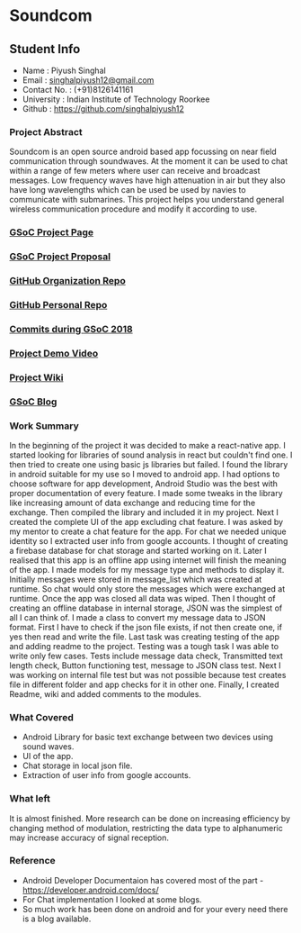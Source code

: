 # Soundcom

## Student Info
* Name : Piyush Singhal
* Email : singhalpiyush12@gmail.com
* Contact No. : (+91)8126141161
* University : Indian Institute of Technology Roorkee
* Github : https://github.com/singhalpiyush12


### Project Abstract
Soundcom is an open source android based app focussing on near field communication through soundwaves. At the moment it can be used to chat within a range of few meters where user can receive and broadcast messages. Low frequency waves have high attenuation in air but they also have long wavelengths which can be used be used by navies to communicate with submarines. This project helps you understand general wireless communication procedure and modify it according to use.


### [GSoC Project Page](https://summerofcode.withgoogle.com/projects/#4619289777143808)

### [GSoC Project Proposal](https://docs.google.com/document/d/1qIofVVXrrT2igRucCMwTHAL9sJZPFY692SvkAqaPlaY/edit?usp=sharing)

### [GitHub Organization Repo](https://github.com/scorelab/soundcom)

### [GitHub Personal Repo](http://github.com/singhalpiyush12/soundcom)

### [Commits during GSoC 2018](https://github.com/singhalpiyush12/soundcom/commits/master)

### [Project Demo Video](https://drive.google.com/file/d/1QSEJx1tP35t-_ZtvqYZ-KsA3ZNMTRbLB/view?usp=sharing)

### [Project Wiki](http://github.com/scorelab/soundcom/wiki)

### [GSoC Blog](https://medium.com/@piyushsinghal/gsoc18-with-sustainable-computing-research-score-lab-6ebe42635a05)

### Work Summary
In the beginning of the project it was decided to make a react-native app. I started looking for libraries of sound analysis in react but couldn't find one. I then tried to create one using basic js libraries but failed. I found the library in android suitable for my use so I moved to android app. I had options to choose software for app development, Android Studio was the best with proper documentation of every feature. I made some tweaks in the library like increasing amount of data exchange and reducing time for the exchange. Then compiled the library and included it in my project. Next I created the complete UI of the app excluding chat feature. I was asked by my mentor to create a chat feature for the app. For chat we needed unique identity so I extracted user info from google accounts. I thought of creating a firebase database for chat storage and started working on it. Later I realised that this app is an offline app using internet will finish the meaning of the app. I made models for my message type and methods to display it. Initially messages were stored in message_list which was created at runtime. So chat would only store the messages which were exchanged at runtime. Once the app was closed all data was wiped. Then I thought of creating an offline database in internal storage, JSON was the simplest of all I can think of. I made a class to convert my message data to JSON format. First I have to check if the json file exists, if not then create one, if yes then read and write the file. Last task was creating testing of the app and adding readme to the project. Testing was a tough task I was able to write only few cases. Tests include message data check, Transmitted text length check, Button functioning test, message to JSON class test. Next I was working on internal file test but was not possible because test creates file in different folder and app checks for it in other one. Finally, I created Readme, wiki and added comments to the modules.

### What Covered
* Android Library for basic text exchange between two devices using sound waves.
* UI of the app.
* Chat storage in local json file.
* Extraction of user info from google accounts.

### What left
It is almost finished. More research can be done on increasing efficiency by changing method of modulation, restricting the data type to alphanumeric may increase accuracy of signal reception.   

### Reference
* Android Developer Documentaion has covered most of the part - https://developer.android.com/docs/
* For Chat implementation I looked at some blogs.
* So much work has been done on android and for your every need there is a blog available.

